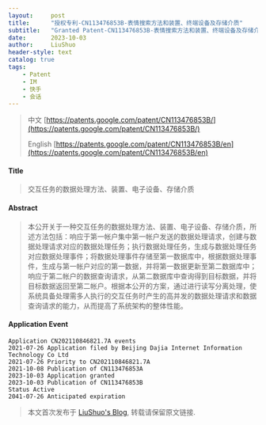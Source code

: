 ```yaml
---
layout:     post
title:      "授权专利-CN113476853B-表情搜索方法和装置、终端设备及存储介质"
subtitle:   "Granted Patent-CN113476853B-表情搜索方法和装置、终端设备及存储介质"
date:       2023-10-03
author:     LiuShuo
header-style: text
catalog: true
tags:
    - Patent
    - IM
    - 快手
    - 会话
---
```

> 中文 [https://patents.google.com/patent/CN113476853B/](https://patents.google.com/patent/CN113476853B/)
>
> English [https://patents.google.com/patent/CN113476853B/en](https://patents.google.com/patent/CN113476853B/en)

#### Title
> 交互任务的数据处理方法、装置、电子设备、存储介质















#### Abstract
> 本公开关于一种交互任务的数据处理方法、装置、电子设备、存储介质，所述方法包括：响应于第一帐户集中第一帐户发送的数据处理请求，创建与数据处理请求对应的数据处理任务；执行数据处理任务，生成与数据处理任务对应数据处理事件；将数据处理事件存储至第一数据库中，根据数据处理事件，生成与第一帐户对应的第一数据，并将第一数据更新至第二数据库中；响应于第二帐户的数据查询请求，从第二数据库中查询得到目标数据，并将目标数据返回至第二帐户。根据本公开的方案，通过进行读写分离处理，使系统具备处理需多人执行的交互任务时产生的高并发的数据处理请求和数据查询请求的能力，从而提高了系统架构的整体性能。










#### Application Event
```
Application CN202110846821.7A events 
2021-07-26 Application filed by Beijing Dajia Internet Information Technology Co Ltd
2021-07-26 Priority to CN202110846821.7A
2021-10-08 Publication of CN113476853A
2023-10-03 Application granted
2023-10-03 Publication of CN113476853B
Status Active
2041-07-26 Anticipated expiration
```
> 本文首次发布于 [LiuShuo's Blog](https://liushuo.me), 
转载请保留原文链接.
